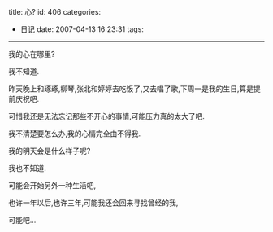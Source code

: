 title: 心?
id: 406
categories:
  - 日记
date: 2007-04-13 16:23:31
tags:
---

我的心在哪里?

我不知道.

昨天晚上和琢琢,柳琴,张北和婷婷去吃饭了,又去唱了歌,下周一是我的生日,算是提前庆祝吧.

可惜我还是无法忘记那些不开心的事情,可能压力真的太大了吧.

我不清楚要怎么办,我的心情完全由不得我.

我的明天会是什么样子呢?

我也不知道.

可能会开始另外一种生活吧,

也许一年以后,也许三年,可能我还会回来寻找曾经的我,

可能吧...
